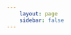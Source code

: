 ```yaml
---
    layout: page
    sidebar: false
---
```


<MainWrapper layout='grid'>
    <PhotoList v-for='item in photoslist' :cate='item.cate' :photos='item.data' @photo-view='gotoPhoto'></PhotoList>
</MainWrapper>

<script setup lang='ts'>
    import { ref, onMounted } from 'vue';
    import { useData } from 'vitepress';

    import MainWrapper from '../../components/MainWrapper.vue';
    import PhotoList from '../../components/PhotoList.vue';
    import config from '../../public/photos/config.json';

    const { params } = useData();
    
    type Photos = {
        cate: string,
        data: string[],
    }

    const photoslist = ref<Photos[]>([]);

    onMounted(() => {
        buildPhotosList( config[ params.value.people ] );
    });

    const buildPhotosList = ( config: any ) => {
        for ( let cate in config ) {
            const data: Photos = {
                cate: cate,
                data: config[cate]
            }
            photoslist.value.push(data);
        }
    }

    const gotoPhoto = ( cate: string ): void => {
        location.href = `/guides/photos/${ params.value.people }-${ cate }`;
    }
</script>

<style scoped>
    
</style>